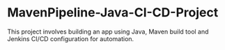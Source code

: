 # MavenPipeline-Java-CI-CD-Project
This project involves building an app using Java, Maven build tool and Jenkins CI/CD configuration for automation.

